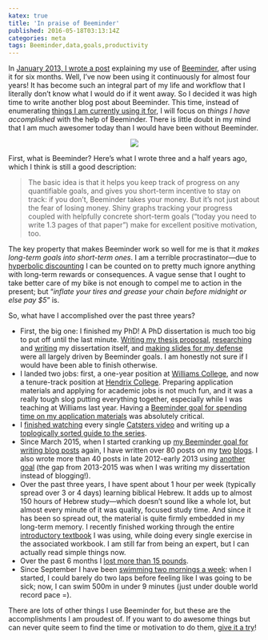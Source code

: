 ```yaml
---
katex: true
title: 'In praise of Beeminder'
published: 2016-05-18T03:13:14Z
categories: meta
tags: Beeminder,data,goals,productivity
---
```


<p>In <a href="https://byorgey.github.io/blog/posts/2013/04/16/beeminding-for-fun-and-profit.html">January 2013, I wrote a post</a> explaining my use of <a href="https://www.beeminder.com/">Beeminder</a>, after using it for six months. Well, I’ve now been using it continuously for almost four years! It has become such an integral part of my life and workflow that I literally don’t know what I would do if it went away. So I decided it was high time to write another blog post about Beeminder. This time, instead of enumerating <a href="https://www.beeminder.com/byorgey">things I am currently using it for</a>, I will focus on <em>things I have accomplished</em> with the help of Beeminder. There is little doubt in my mind that I am much awesomer today than I would have been without Beeminder.</p>
<div style="text-align:center;">
<div class="figure">
<img src="https://www.beeminder.com/images/website_logo_mid_type.png" />

</div>
</div>
<p>First, what is Beeminder? Here’s what I wrote three and a half years ago, which I think is still a good description:</p>
<blockquote>
The basic idea is that it helps you keep track of progress on any quantifiable goals, and gives you short-term incentive to stay on track: if you don’t, Beeminder takes your money. But it’s not just about the fear of losing money. Shiny graphs tracking your progress coupled with helpfully concrete short-term goals (“today you need to write 1.3 pages of that paper”) make for excellent positive motivation, too.
</blockquote>
<p>The key property that makes Beeminder work so well for me is that it <em>makes long-term goals into short-term ones</em>. I am a terrible procrastinator—due to <a href="https://en.wikipedia.org/wiki/Hyperbolic_discounting">hyperbolic discounting</a> I can be counted on to pretty much ignore anything with long-term rewards or consequences. A vague sense that I ought to take better care of my bike is not enough to compel me to action in the present; but “<em>inflate your tires and grease your chain before midnight or else pay $5</em>” is.</p>
<p>So, what have I accomplished over the past three years?</p>
<ul>
<li>First, the big one: I finished my PhD! A PhD dissertation is much too big to put off until the last minute. <a href="https://www.beeminder.com/byorgey/thesis-proposal">Writing my thesis proposal</a>, <a href="https://www.beeminder.com/byorgey/thesis">researching</a> and <a href="https://www.beeminder.com/byorgey/pages">writing</a> my dissertation itself, and <a href="https://www.beeminder.com/byorgey/defense">making slides for my defense</a> were all largely driven by Beeminder goals. I am honestly not sure if I would have been able to finish otherwise.</li>
<li>I landed two jobs: first, a one-year position at <a href="http://www.cs.williams.edu/">Williams College</a>, and now a tenure-track position at <a href="http://ozark.hendrix.edu/">Hendrix College</a>. Preparing application materials and applying for academic jobs is not much fun, and it was a really tough slog putting everything together, especially while I was teaching at Williams last year. Having a <a href="https://www.beeminder.com/byorgey/application">Beeminder goal for spending time on my application materials</a> was absolutely critical.</li>
<li>I <a href="https://www.beeminder.com/byorgey/catsters">finished watching</a> every single <a href="https://www.youtube.com/user/TheCatsters">Catsters video</a> and writing up a <a href="https://byorgey.wordpress.com/catsters-guide-2/">toplogically sorted guide to the series</a>.</li>
<li>Since March 2015, when I started cranking up <a href="https://www.beeminder.com/byorgey/blog">my Beeminder goal for writing blog posts</a> again, I have written over 80 posts on my <a href="https://mathlesstraveled.com/">two</a> <a href="https://byorgey.wordpress.com/">blogs</a>. I also wrote more than 40 posts in late 2012-early 2013 using <a href="https://www.beeminder.com/byorgey/blogging">another goal</a> (the gap from 2013-2015 was when I was writing my dissertation instead of blogging!).</li>
<li>Over the past three years, I have spent about 1 hour per week (typically spread over 3 or 4 days) learning biblical Hebrew. It adds up to almost 150 hours of Hebrew study—which doesn’t sound like a whole lot, but almost every minute of it was quality, focused study time. And since it has been so spread out, the material is quite firmly embedded in my long-term memory. I recently finished working through the entire <a href="http://www.amazon.com/Basics-Biblical-Hebrew-Grammar-Second/dp/0310270200">introductory textbook</a> I was using, while doing every single exercise in the associated workbook. I am still far from being an expert, but I can actually read simple things now.</li>
<li>Over the past 6 months I <a href="https://www.beeminder.com/byorgey/weight">lost more than 15 pounds</a>.</li>
<li>Since September I have been <a href="https://www.beeminder.com/byorgey/swim">swimming two mornings a week</a>: when I started, I could barely do two laps before feeling like I was going to be sick; now, I can swim 500m in under 9 minutes (just under double world record pace =).</li>
</ul>
<p>There are lots of other things I use Beeminder for, but these are the accomplishments I am proudest of. If you want to do awesome things but can never quite seem to find the time or motivation to do them, <a href="https://www.beeminder.com/overview">give it a try</a>!</p>
<div id="refs" class="references">

</div>

